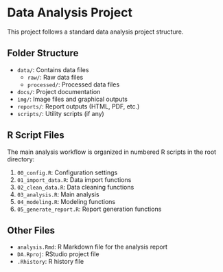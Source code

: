 # Data Analysis Project

This project follows a standard data analysis project structure.

## Folder Structure

- `data/`: Contains data files
  - `raw/`: Raw data files
  - `processed/`: Processed data files
- `docs/`: Project documentation
- `img/`: Image files and graphical outputs
- `reports/`: Report outputs (HTML, PDF, etc.)
- `scripts/`: Utility scripts (if any)

## R Script Files

The main analysis workflow is organized in numbered R scripts in the root directory:

1. `00_config.R`: Configuration settings
2. `01_import_data.R`: Data import functions
3. `02_clean_data.R`: Data cleaning functions
4. `03_analysis.R`: Main analysis
5. `04_modeling.R`: Modeling functions
6. `05_generate_report.R`: Report generation functions

## Other Files

- `analysis.Rmd`: R Markdown file for the analysis report
- `DA.Rproj`: RStudio project file
- `.Rhistory`: R history file